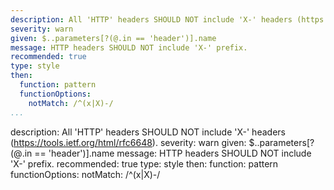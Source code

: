 ---
description: All 'HTTP' headers SHOULD NOT include 'X-' headers (https://tools.ietf.org/html/rfc6648).
severity: warn
given: $..parameters[?(@.in == 'header')].name
message: HTTP headers SHOULD NOT include 'X-' prefix.
recommended: true
type: style
then:
  function: pattern
  functionOptions:
    notMatch: /^(x|X)-/
...description: All 'HTTP' headers SHOULD NOT include 'X-' headers (https://tools.ietf.org/html/rfc6648).
severity: warn
given: $..parameters[?(@.in == 'header')].name
message: HTTP headers SHOULD NOT include 'X-' prefix.
recommended: true
type: style
then:
  function: pattern
  functionOptions:
    notMatch: /^(x|X)-/